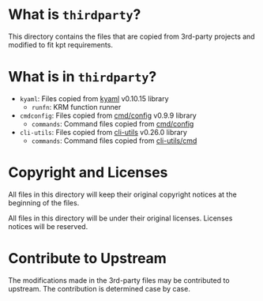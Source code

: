 # What is `thirdparty`?

This directory contains the files that are copied from 3rd-party projects and modified to fit kpt requirements.

# What is in `thirdparty`?

- `kyaml`: Files copied from [kyaml] v0.10.15 library
  - `runfn`: KRM function runner
- `cmdconfig`: Files copied from [cmd/config] v0.9.9 library
  - `commands`: Command files copied from [cmd/config]
- `cli-utils`: Files copied from [cli-utils] v0.26.0 library
  - `commands`: Command files copied from [cli-utils/cmd]

# Copyright and Licenses

All files in this directory will keep their original copyright notices at the beginning of the files.

All files in this directory will be under their original licenses. Licenses notices will be reserved.

# Contribute to Upstream

The modifications made in the 3rd-party files may be contributed to upstream. The contribution is determined case by case.

[kyaml]: https://github.com/kubernetes-sigs/kustomize/tree/8d72528eb5c73df80b20aae0a5e584c056879387/kyaml
[cmd/config]: https://github.com/kubernetes-sigs/kustomize/tree/b9c36caa1c5c6ee64926021841ea441773d0767c/cmd/config
[cli-utils]: https://github.com/kubernetes-sigs/cli-utils
[cli-utils/cmd]: https://github.com/kubernetes-sigs/cli-utils/tree/8b12ecd594e0bc4fa4b85ee6af3911ff33efd2aa/cmd
